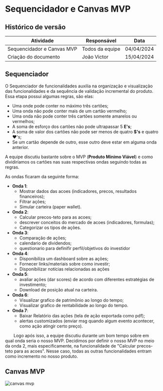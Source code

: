 # Sequencidador e Canvas MVP

## Histórico de versão

| Atividade                          | Responsável   | Data       |
|------------------------------------|---------------|------------|
| Sequencidador e Canvas MVP | Todos da equipe | 04/04/2024 |
| Criação do documento | João Victor | 15/04/2024 |

## Sequenciador
O Sequenciador de funcionalidades auxilia na organização e visualização das funcionalidades e da sequência de validação incremental do produto. Essa etapa possui algumas regras, são elas:

- Uma onde pode conter no máximo três cartões;
- Uma onda não pode conter mais de um cartão vermelho;
- Uma onda não pode conter três cartões somente amarelos ou vermelhos;
- A soma de esforço dos cartões não pode ultrapassar 5 **E's**;
- A soma de valor dos cartões não pode ser menos de quatro **$'s** e quatro ❤️'s;
- Se um cartão depende de outro, esse outro deve estar em alguma onda anterior.

A equipe discutiu bastante sobre o MVP (**Produto Mínimo Viável**) e como dividiríamos os cartões nas suas respectivas ondas seguindo todas as regras.

As ondas ficaram da seguinte forma:

- **Onda 1**:
    - Mostrar dados das acoes (indicadores, precos, resultados financeiros);
    - Filtrar ações;
    - Simular carteira (paper wallet).
- **Onda 2**:
    - Calcular precos-teto para as acoes;
    - descrever conceitos do mercado de acoes (indicadores, formulas);
    - Categorizar os tipos de ações.
- **Onda 3**:
    - Comparação de ações;
    - calendario de dividendos;
    - questionario para definifir perfil/objetivos do investidor
- **Onda 4**:
    - Disponibiliza um dashboard sobre as ações;
    - Fornecer links/materiais sobre como investir;
    - Disponibilizar notícias relacionadas as ações
- **Onda 5**:
    - avaliar ações (dar scores) de acordo com diferentes estratégias de investimento;
    - Download de posição atual na carteira.
- **Onda 6**:
    - Visualizar grafico de patrimônio ao longo do tempo;
    - Visualizar grafico de rentabilidade ao longo do tempo.
- **Onda 7**:
    - Baixar Relatório das ações (tela de ação exportada como pdf);
    - alertas customizados (enviar msg quando algum evento acontecer, como ação atingir certo preço).

  Logo após isso, a equipe discutiu durante um bom tempo sobre em qual onda seria o nosso MVP. Decidimos por definir o nosso MVP no meio da onda 2, mais especificamente, na funcionalidade de "Calcular precos-teto para as acoes". Nesse caso, todas as outras funcionalidades entram como incremento no nosso produto.

## Canvas MVP

<img src="assets/canvas_mvp.png" alt="canvas mvp" />
